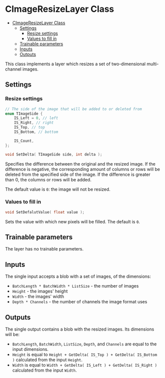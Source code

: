 # CImageResizeLayer Class

<!-- TOC -->

- [CImageResizeLayer Class](#cimageresizelayer-class)
    - [Settings](#settings)
        - [Resize settings](#resize-settings)
        - [Values to fill in](#values-to-fill-in)
    - [Trainable parameters](#trainable-parameters)
    - [Inputs](#inputs)
    - [Outputs](#outputs)

<!-- /TOC -->

This class implements a layer which resizes a set of two-dimensional multi-channel images.

## Settings

### Resize settings

```c++
// The side of the image that will be added to or deleted from
enum TImageSide {
    IS_Left = 0, // left
    IS_Right, // right
    IS_Top, // top
    IS_Bottom, // bottom

    IS_Count,
};

void SetDelta( TImageSide side, int delta );
```

Specifies the difference between the original and the resized image. If the difference is negative, the corresponding amount of columns or rows will be deleted from the specified side of the image. If the difference is greater than 0, the columns or rows will be added.

The default value is `0`: the image will not be resized.

### Values to fill in

```c++
void SetDefalutValue( float value );
```

Sets the value with which new pixels will be filled. The default is `0`.

## Trainable parameters

The layer has no trainable parameters.

## Inputs

The single input accepts a blob with a set of images, of the dimensions:

- `BatchLength * BatchWidth * ListSize` - the number of images
- `Height` - the images' height
- `Width` - the images' width
- `Depth * Channels` - the number of channels the image format uses

## Outputs

The single output contains a blob with the resized images. Its dimensions will be:

- `BatchLength`, `BatchWidth`, `ListSize`, `Depth`, and `Channels` are equal to the input dimensions.
- `Height` is equal to `Height + GetDelta( IS_Top ) + GetDelta( IS_Bottom )` calculated from the input `Height`.
- `Width` is equal to `Width + GetDelta( IS_Left ) + GetDelta( IS_Right )` calculated from the input `Width`.
